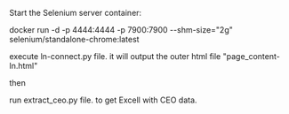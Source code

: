 Start the Selenium server container:

docker run -d -p 4444:4444 -p 7900:7900 --shm-size="2g" selenium/standalone-chrome:latest

execute ln-connect.py file. it will output the outer html file "page_content-ln.html"

then

run extract_ceo.py file. to get Excell with CEO data.
